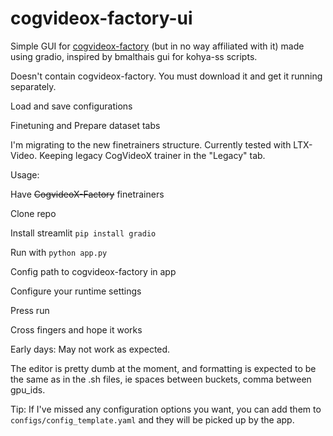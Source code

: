 # cogvideox-factory-ui


Simple GUI for [cogvideox-factory](https://github.com/a-r-r-o-w/cogvideox-factory) (but in no way affiliated with it) made using gradio, inspired by bmalthais gui for kohya-ss scripts.

Doesn't contain cogvideox-factory. You must download it and get it running separately.

Load and save configurations

Finetuning and Prepare dataset tabs

I'm migrating to the new finetrainers structure. Currently tested with LTX-Video. Keeping legacy CogVideoX trainer in the "Legacy" tab.



Usage:

Have ~~CogvideoX-Factory~~ finetrainers

Clone repo

Install streamlit `pip install gradio`

Run with `python app.py`

Config path to cogvideox-factory in app

Configure your runtime settings

Press run

Cross fingers and hope it works



Early days: May not work as expected.

The editor is pretty dumb at the moment, and formatting is expected to be the same as in the .sh files, ie spaces between buckets, comma between gpu_ids.


Tip:
If I've missed any configuration options you want, you can add them to `configs/config_template.yaml` and they will be picked up by the app.
